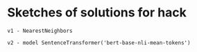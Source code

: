 # Sketches of solutions for hack

`v1 - NearestNeighbors`

`v2 - model SentenceTransformer('bert-base-nli-mean-tokens')`